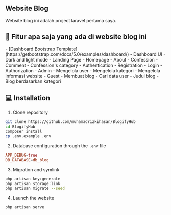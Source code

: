 <h2>Website Blog</h2>

Website blog ini adalah project laravel pertama saya.

<h2>🧐 Fitur apa saja yang ada di website blog ini</h2>
-   [Dashboard Bootstrap Template](https://getbootstrap.com/docs/5.0/examples/dashboard/)
    -   Dashboard UI
    -   Dark and light mode
-   Landing Page
    -   Homepage
    -   About
    -   Confession
    -   Comment
    -   Confession's category
-   Authentication
    -   Registration
    -   Login
-   Authorization
    -   Admin
        -   Mengelola user
        -   Mengelola kategori
        -   Mengelola informasi website 
    -   Guest
        -   Membuat blog
-   Cari data user
    -   Judul blog
    -   Blog berdasarkan kategori

<h2 id="installation">💻 Installation</h2>

1. Clone repository

```bash
git clone https://github.com/muhamadrizkihasan/BlogifyHub
cd BlogifyHub
composer install
cp .env.example .env
```

2. Database configuration through the `.env` file

```conf
APP_DEBUG=true
DB_DATABASE=db_blog
```

3. Migration and symlink

```bash
php artisan key:generate
php artisan storage:link
php artisan migrate --seed
```

4. Launch the website

```bash
php artisan serve
```